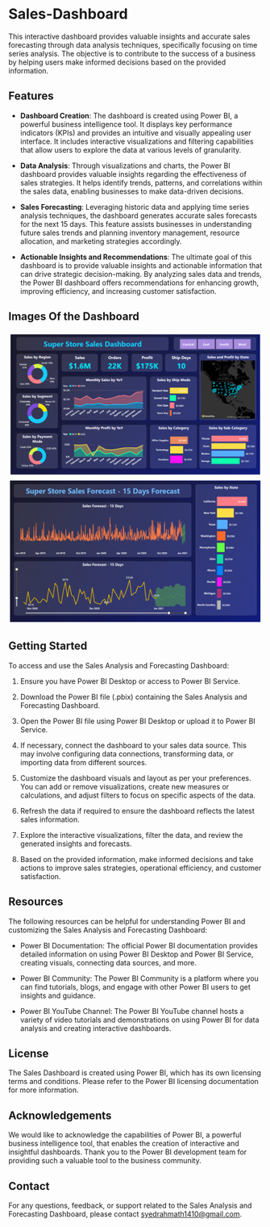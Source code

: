 # Sales-Dashboard

This interactive dashboard provides valuable insights and accurate sales forecasting through data analysis techniques, specifically focusing on time series analysis. The objective is to contribute to the success of a business by helping users make informed decisions based on the provided information.

## Features

- **Dashboard Creation**: The dashboard is created using Power BI, a powerful business intelligence tool. It displays key performance indicators (KPIs) and provides an intuitive and visually appealing user interface. It includes interactive visualizations and filtering capabilities that allow users to explore the data at various levels of granularity.

- **Data Analysis**: Through visualizations and charts, the Power BI dashboard provides valuable insights regarding the effectiveness of sales strategies. It helps identify trends, patterns, and correlations within the sales data, enabling businesses to make data-driven decisions.

- **Sales Forecasting**: Leveraging historic data and applying time series analysis techniques, the dashboard generates accurate sales forecasts for the next 15 days. This feature assists businesses in understanding future sales trends and planning inventory management, resource allocation, and marketing strategies accordingly.

- **Actionable Insights and Recommendations**: The ultimate goal of this dashboard is to provide valuable insights and actionable information that can drive strategic decision-making. By analyzing sales data and trends, the Power BI dashboard offers recommendations for enhancing growth, improving efficiency, and increasing customer satisfaction.

## Images Of the Dashboard

![Image 1](https://github.com/sdrahmath/Sales-Dashboard/blob/main/IMages/Image1.png)
![Image 2](https://github.com/sdrahmath/Sales-Dashboard/blob/main/IMages/Image2.png)


## Getting Started

To access and use the Sales Analysis and Forecasting Dashboard:

1. Ensure you have Power BI Desktop or access to Power BI Service.

2. Download the Power BI file (.pbix) containing the Sales Analysis and Forecasting Dashboard.

3. Open the Power BI file using Power BI Desktop or upload it to Power BI Service.

4. If necessary, connect the dashboard to your sales data source. This may involve configuring data connections, transforming data, or importing data from different sources.

5. Customize the dashboard visuals and layout as per your preferences. You can add or remove visualizations, create new measures or calculations, and adjust filters to focus on specific aspects of the data.

6. Refresh the data if required to ensure the dashboard reflects the latest sales information.

7. Explore the interactive visualizations, filter the data, and review the generated insights and forecasts.

8. Based on the provided information, make informed decisions and take actions to improve sales strategies, operational efficiency, and customer satisfaction.

## Resources

The following resources can be helpful for understanding Power BI and customizing the Sales Analysis and Forecasting Dashboard:

- Power BI Documentation: The official Power BI documentation provides detailed information on using Power BI Desktop and Power BI Service, creating visuals, connecting data sources, and more.

- Power BI Community: The Power BI Community is a platform where you can find tutorials, blogs, and engage with other Power BI users to get insights and guidance.

- Power BI YouTube Channel: The Power BI YouTube channel hosts a variety of video tutorials and demonstrations on using Power BI for data analysis and creating interactive dashboards.

## License

The Sales Dashboard is created using Power BI, which has its own licensing terms and conditions. Please refer to the Power BI licensing documentation for more information.

## Acknowledgements

We would like to acknowledge the capabilities of Power BI, a powerful business intelligence tool, that enables the creation of interactive and insightful dashboards. Thank you to the Power BI development team for providing such a valuable tool to the business community.

## Contact

For any questions, feedback, or support related to the Sales Analysis and Forecasting Dashboard, please contact syedrahmath1410@gmail.com.
